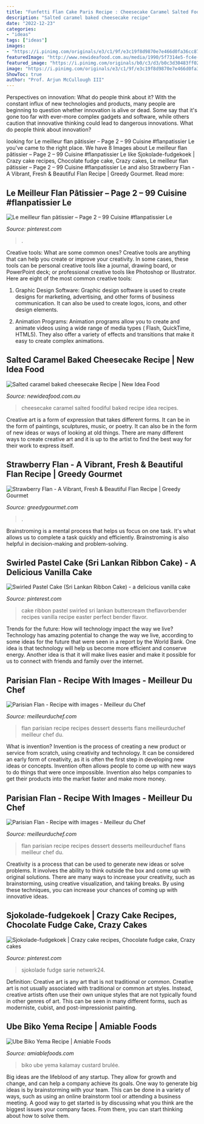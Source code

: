```yaml
---
title: "Funfetti Flan Cake Paris Recipe : Cheesecake Caramel Salted Foodiful Baked Recipe Idea Recipes"
description: "Salted caramel baked cheesecake recipe"
date: "2022-12-23"
categories:
- "ideas"
tags: ["ideas"]
images:
- "https://i.pinimg.com/originals/e3/c1/9f/e3c19f8d9870e7e466d0fa36cc875896.jpg"
featuredImage: "http://www.newideafood.com.au/media/1990/5f7314e5-fc4e-4383-96d2-394165e483c7.jpg"
featured_image: "https://i.pinimg.com/originals/b0/c3/d3/b0c3d30483ff02d7b11b37d00456878c.jpg"
image: "https://i.pinimg.com/originals/e3/c1/9f/e3c19f8d9870e7e466d0fa36cc875896.jpg"
ShowToc: true
author: "Prof. Arjun McCullough III"
---
```



Perspectives on innovation: What do people think about it?
With the constant influx of new technologies and products, many people are beginning to question whether innovation is alive or dead. Some say that it's gone too far with ever-more complex gadgets and software, while others caution that innovative thinking could lead to dangerous innovations. What do people think about innovation?

	

		
looking for Le meilleur flan pâtissier – Page 2 – 99 Cuisine #flanpatissier Le you've came to the right place. We have 8 Images about Le meilleur flan pâtissier – Page 2 – 99 Cuisine #flanpatissier Le like Sjokolade-fudgekoek | Crazy cake recipes, Chocolate fudge cake, Crazy cakes, Le meilleur flan pâtissier – Page 2 – 99 Cuisine #flanpatissier Le and also Strawberry Flan - A Vibrant, Fresh &amp; Beautiful Flan Recipe | Greedy Gourmet. Read more:
		
    
## Le Meilleur Flan Pâtissier – Page 2 – 99 Cuisine #flanpatissier Le

<img loading=lazy src="https://i.pinimg.com/originals/46/14/42/4614423b73e2dfa560d08dba5a84ae61.jpg" onerror="this.onerror=null;this.src='https://tse1.mm.bing.net/th?id=OIP.fCbZGhCpJeAq_b7hS20ITAHaFj&amp;pid=15.1';" alt="Le meilleur flan pâtissier – Page 2 – 99 Cuisine #flanpatissier Le">

_Source: pinterest.com_

>. 

	

Creative tools: What are some common ones?
Creative tools are anything that can help you create or improve your creativity. In some cases, these tools can be personal creative tools like a journal, drawing board, or PowerPoint deck; or professional creative tools like Photoshop or Illustrator. Here are eight of the most common creative tools:
1. Graphic Design Software: Graphic design software is used to create designs for marketing, advertising, and other forms of business communication. It can also be used to create logos, icons, and other design elements.

2. Animation Programs: Animation programs allow you to create and animate videos using a wide range of media types ( Flash, QuickTime, HTML5). They also offer a variety of effects and transitions that make it easy to create complex animations.


    
## Salted Caramel Baked Cheesecake Recipe | New Idea Food

<img loading=lazy src="http://www.newideafood.com.au/media/1990/5f7314e5-fc4e-4383-96d2-394165e483c7.jpg" onerror="this.onerror=null;this.src='https://tse1.mm.bing.net/th?id=OIP.zgMQw0TYvTaZzz0uFeeJTQHaFE&amp;pid=15.1';" alt="Salted caramel baked cheesecake Recipe | New Idea Food">

_Source: newideafood.com.au_

>cheesecake caramel salted foodiful baked recipe idea recipes. 

	

Creative art is a form of expression that takes different forms. It can be in the form of paintings, sculptures, music, or poetry. It can also be in the form of new ideas or ways of looking at old things. There are many different ways to create creative art and it is up to the artist to find the best way for their work to express itself.

    
## Strawberry Flan - A Vibrant, Fresh &amp; Beautiful Flan Recipe | Greedy Gourmet

<img loading=lazy src="https://www.greedygourmet.com/wp-content/uploads/2020/02/creamstrawberryeggbutter-526x789.jpg" onerror="this.onerror=null;this.src='https://tse1.mm.bing.net/th?id=OIP.wWjCAbbK8IS6Qx_gT9BoOQHaLH&amp;pid=15.1';" alt="Strawberry Flan - A Vibrant, Fresh &amp; Beautiful Flan Recipe | Greedy Gourmet">

_Source: greedygourmet.com_

>. 

	

Brainstroming is a mental process that helps us focus on one task. It's what allows us to complete a task quickly and efficiently. Brainstroming is also helpful in decision-making and problem-solving.

    
## Swirled Pastel Cake (Sri Lankan Ribbon Cake) - A Delicious Vanilla Cake

<img loading=lazy src="https://i.pinimg.com/originals/b0/c3/d3/b0c3d30483ff02d7b11b37d00456878c.jpg" onerror="this.onerror=null;this.src='https://tse4.mm.bing.net/th?id=OIP.jcfDRnN_uVXIyAFqbnbBYgHaLF&amp;pid=15.1';" alt="Swirled Pastel Cake (Sri Lankan Ribbon Cake) - a delicious vanilla cake">

_Source: pinterest.com_

>cake ribbon pastel swirled sri lankan buttercream theflavorbender recipes vanilla recipe easter perfect bender flavor. 

	

Trends for the future: How will technology impact the way we live?
Technology has amazing potential to change the way we live, according to some ideas for the future that were seen in a report by the World Bank. One idea is that technology will help us become more efficient and conserve energy. Another idea is that it will make lives easier and make it possible for us to connect with friends and family over the internet.

    
## Parisian Flan - Recipe With Images - Meilleur Du Chef

<img loading=lazy src="https://files.meilleurduchef.com/mdc/photo/recipe/parisian-flan/parisian-flan-1200.jpg" onerror="this.onerror=null;this.src='https://tse3.mm.bing.net/th?id=OIP.Ewe822OXMSDBjXp9zAsbZAHaFj&amp;pid=15.1';" alt="Parisian Flan - Recipe with images - Meilleur du Chef">

_Source: meilleurduchef.com_

>flan parisian recipe recipes dessert desserts flans meilleurduchef meilleur chef du. 

	

What is invention?
Invention is the process of creating a new product or service from scratch, using creativity and technology. It can be considered an early form of creativity, as it is often the first step in developing new ideas or concepts. Invention often allows people to come up with new ways to do things that were once impossible. Invention also helps companies to get their products into the market faster and make more money.

    
## Parisian Flan - Recipe With Images - Meilleur Du Chef

<img loading=lazy src="http://files.meilleurduchef.com/mdc/photo/recipe/parisian-flan/parisian-flan-640.jpg" onerror="this.onerror=null;this.src='https://tse3.mm.bing.net/th?id=OIP.IB9-oZ0TSxMCQ4wdmYo35gHaFj&amp;pid=15.1';" alt="Parisian Flan - Recipe with images - Meilleur du Chef">

_Source: meilleurduchef.com_

>flan parisian recipe recipes dessert desserts meilleurduchef flans meilleur chef du. 

	

Creativity is a process that can be used to generate new ideas or solve problems. It involves the ability to think outside the box and come up with original solutions. There are many ways to increase your creativity, such as brainstorming, using creative visualization, and taking breaks. By using these techniques, you can increase your chances of coming up with innovative ideas.

    
## Sjokolade-fudgekoek | Crazy Cake Recipes, Chocolate Fudge Cake, Crazy Cakes

<img loading=lazy src="https://i.pinimg.com/originals/e3/c1/9f/e3c19f8d9870e7e466d0fa36cc875896.jpg" onerror="this.onerror=null;this.src='https://tse1.mm.bing.net/th?id=OIP.mAA1Zu14QWM6GBu8oxaYlgHaFj&amp;pid=15.1';" alt="Sjokolade-fudgekoek | Crazy cake recipes, Chocolate fudge cake, Crazy cakes">

_Source: pinterest.com_

>sjokolade fudge sarie netwerk24. 

	

Definition: Creative art is any art that is not traditional or common.
Creative art is not usually associated with traditional or common art styles. Instead, creative artists often use their own unique styles that are not typically found in other genres of art. This can be seen in many different forms, such as moderniste, cubist, and post-impressionist painting.

    
## Ube Biko Yema Recipe | Amiable Foods

<img loading=lazy src="https://amiablefoods.com/wp-content/uploads/ube-biko-yema-600a.jpg" onerror="this.onerror=null;this.src='https://tse3.mm.bing.net/th?id=OIP.asi-Hp4yMte8SJKnT3p4bwHaJ4&amp;pid=15.1';" alt="Ube Biko Yema Recipe | Amiable Foods">

_Source: amiablefoods.com_

>biko ube yema kalamay custard brulée. 

	

Big ideas are the lifeblood of any startup. They allow for growth and change, and can help a company achieve its goals. One way to generate big ideas is by brainstorming with your team. This can be done in a variety of ways, such as using an online brainstorm tool or attending a business meeting. A good way to get started is by discussing what you think are the biggest issues your company faces. From there, you can start thinking about how to solve them.

